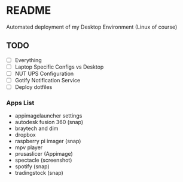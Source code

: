 # README

Automated deployment of my Desktop Environment (Linux of course)

## TODO
- [ ] Everything
- [ ] Laptop Specific Configs vs Desktop
- [ ] NUT UPS Configuration
- [ ] Gotify Notification Service
- [ ] Deploy dotfiles

### Apps List
- appimagelauncher settings
- autodesk fusion 360 (snap)
- braytech and dim
- dropbox
- raspberry pi imager (snap)
- mpv player
- prusaslicer (Appimage)
- spectacle (screenshot)
- spotify (snap)
- tradingstock (snap)